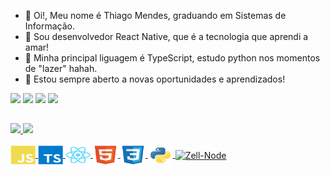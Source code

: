 - 👋 Oi!, Meu nome é Thiago Mendes, graduando em Sistemas de Informação.  
- 👀 Sou desenvolvedor React Native, que é a tecnologia que aprendi a amar!
- 🌱 Minha principal liguagem é TypeScript, estudo python nos momentos de "lazer" hahah.
- 💞️ Estou sempre aberto a novas oportunidades e aprendizados!
<div> 
  <a href="https://www.instagram.com/thiago.zell.mendes" target="_blank"><img src="https://img.shields.io/badge/-Instagram-%23E4405F?style=for-the-badge&logo=instagram&logoColor=white" target="_blank"></a>
  <a href="https://www.linkedin.com/in/thiago-mendes-44176249" target="_blank"><img src="https://img.shields.io/badge/-LinkedIn-%230077B5?style=for-the-badge&logo=linkedin&logoColor=white" target="_blank"></a> 
  <a href = "mailto:thiagosmendes.th@gmail.com"><img src="https://img.shields.io/badge/-Gmail-%23333?style=for-the-badge&logo=gmail&logoColor=white" target="_blank"></a>
   <a href = "https://www.facebook.com/thiago.zell"><img src="https://img.shields.io/badge/Facebook-1877F2?style=for-the-badge&logo=facebook&logoColor=white" target="_blank"></a>
</div>

   ##

<div>
  <a href="https://github.com/ThiagoZellMendes">
  <img height="150em" src="https://github-readme-stats.vercel.app/api/top-langs/?username=ThiagoZellMendes&layout=compact&langs_count=4&theme=midnight-purple"/>
  <img height="150em" src="https://github-readme-stats.vercel.app/api?username=ThiagoZellMendes&&count_private=true&hide=issues,contribs&show_icons=true&theme=midnight-purple&include_all_commits=true"/>
</div>
<div style="display: inline_block"><br>
  <img align="center" alt="Zell-Js" height="30" width="40" src="https://raw.githubusercontent.com/devicons/devicon/master/icons/javascript/javascript-plain.svg">
  <img align="center" alt="Zell-Ts" height="30" width="40" src="https://raw.githubusercontent.com/devicons/devicon/master/icons/typescript/typescript-plain.svg">
  <img align="center" alt="Zell-React" height="30" width="40" src="https://raw.githubusercontent.com/devicons/devicon/master/icons/react/react-original.svg">
  <img align="center" alt="Zell-HTML" height="30" width="40" src="https://raw.githubusercontent.com/devicons/devicon/master/icons/html5/html5-original.svg">
  <img align="center" alt="Zell-CSS" height="30" width="40" src="https://raw.githubusercontent.com/devicons/devicon/master/icons/css3/css3-original.svg">
  <img align="center" alt="Zell-Python" height="30" width="40" src="https://raw.githubusercontent.com/devicons/devicon/master/icons/python/python-original.svg">
  <img align="center" alt="Zell-Node" height="30" width="40" src="https://img.icons8.com/color/48/000000/nodejs.png">

  <!--![Snake animation](https://github.com/ThiagoZellMendes/ThiagoZellMendes/blob/output/github-contribution-grid-snake.svg)-->
  
 </div>  

  ##
